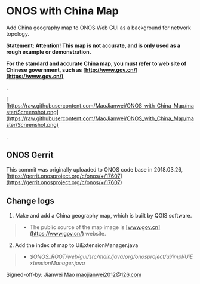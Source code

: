 # ONOS with China Map

Add China geography map to ONOS Web GUI as a background for network topology.

**Statement: Attention! This map is not accurate, and is only used as a rough example or demonstration.**

**For the standard and accurate China map, you must refer to web site of Chinese government, such as [http://www.gov.cn/](https://www.gov.cn/)**

.

![https://raw.githubusercontent.com/MaoJianwei/ONOS_with_China_Map/master/Screenshot.png](https://raw.githubusercontent.com/MaoJianwei/ONOS_with_China_Map/master/Screenshot.png)

.

## ONOS Gerrit

This commit was originally uploaded to ONOS code base in 2018.03.26, [https://gerrit.onosproject.org/c/onos/+/17607](https://gerrit.onosproject.org/c/onos/+/17607)

## Change logs

1. Make and add a China geography map, which is built by QGIS software.

>* The public source of the map image is [www.gov.cn](https://www.gov.cn/) website.

2. Add the index of map to UiExtensionManager.java

>* *$ONOS_ROOT/web/gui/src/main/java/org/onosproject/ui/impl/UiExtensionManager.java*

Signed-off-by: Jianwei Mao <maojianwei2012@126.com>
